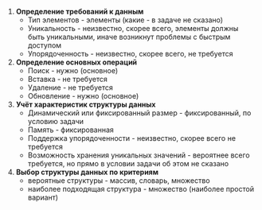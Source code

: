 1. **Определение требований к данным**
    * Тип элементов - элементы (какие - в задаче не сказано)
    * Уникальность - неизвестно, скорее всего, элементы должны быть уникальными, иначе возникнут проблемы с быстрым доступом
    * Упорядоченность - неизвестно, скорее всего, не требуется
2. **Определение основных операций**
    * Поиск - нужно (основное)
    * Вставка - не требуется
    * Удаление - не требуется
    * Обновление - нужно (основное)
3. **Учёт характеристик структуры данных**
    * Динамический или фиксированный размер - фиксированный, по условию задачи
    * Память - фиксированная
    * Поддержка упорядоченности - неизвестно, скорее всего не требуется
    * Возможность хранения уникальных значений - вероятнее всего требуется, но прямо в условии задачи об этом не сказано
4. **Выбор структуры данных по критериям**
    * вероятные структуры - массив, словарь, множество
    * наиболее подходящая структура - множество (наиболее простой вариант)